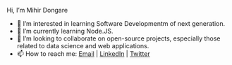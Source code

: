  Hi, I’m Mihir Dongare

- 👀 I’m interested in learning Software Developmentm of next generation.
- 🌱 I’m currently learning Node.JS.
- 💞️ I’m looking to collaborate on open-source projects, especially those related to data science and web applications.
- 📫 How to reach me: [Email](mailto:mihirdongare@gmail.com) | [LinkedIn](https://www.linkedin.com/in/mihir-dongare-85a17819a/) | [Twitter](https://x.com/MihirDongare)

<!---
mihhirrr/mihhirrr is a ✨ special ✨ repository because its `README.md` (this file) appears on your GitHub profile.
You can click the Preview link to take a look at your changes.
--->
